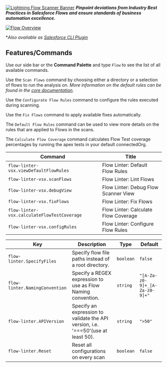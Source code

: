  [![Lightning Flow Scanner Banner](media/bannerslim.png)](https://github.com/Lightning-Flow-Scanner)
__*Pinpoint deviations from Industry Best Practices in Salesforce Flows and ensure standards of business automation excellence.*__

 [![Flow Overview](media/demo.gif)](https://github.com/Lightning-Flow-Scanner)

**Also available as [Salesforce CLI Plugin](https://github.com/Lightning-Flow-Scanner/lightning-flow-scanner-sfdx)*

## Features/Commands

Use our side bar or the **Command Palette** and type `Flow` to see the list of all available commands.

Use the `Scan Flows` command by choosing either a directory or a selection of flows to run the analysis on.
*More information on the default rules can be found in the [core  documentation](https://github.com/Lightning-Flow-Scanner/lightning-flow-scanner-core).*

Use the `Configurate Flow Rules` command to configure the rules executed during scanning.

Use the `Fix Flows` command to apply available fixes automatically.  

The `Default Flow Rules` command can be used to view more details on the rules that are applied to Flows in the scans. 

The `Calculate Flow Coverage` command calculates Flow Test coverage percentages by running the apex tests in your default connectedOrg.

<!-- commands -->

| Command                                     | Title                                |
| ------------------------------------------- | ------------------------------------ |
| `flow-linter-vsx.viewDefaultFlowRules`      | Flow Linter: Default Flow Rules      |
| `flow-linter-vsx.scanFlows`                 | Flow Linter: Lint Flows              |
| `flow-linter-vsx.debugView`                 | Flow Linter: Debug Flow Scanner View |
| `flow-linter-vsx.fixFlows`                  | Flow Linter: Fix Flows               |
| `flow-linter-vsx.calculateFlowTestCoverage` | Flow Linter: Calculate Flow Coverage |
| `flow-linter-vsx.configRules`               | Flow Linter: Configure Flow Rules    |

<!-- commands -->

<!-- configs -->

| Key                            | Description                                                                       | Type      | Default                       |
| ------------------------------ | --------------------------------------------------------------------------------- | --------- | ----------------------------- |
| `flow-linter.SpecifyFiles`     | Specify flow file paths instead of a root directory.                              | `boolean` | `false`                       |
| `flow-linter.NamingConvention` | Specify a REGEX expression to use as Flow Naming convention.                      | `string`  | `"[A-Za-z0-9]+_[A-Za-z0-9]+"` |
| `flow-linter.APIVersion`       | Specify an expression to validate the API version, i.e. '===50'(use at least 50). | `string`  | `">50"`                       |
| `flow-linter.Reset`            | Reset all configurations on every scan                                            | `boolean` | `false`                       |

<!-- configs -->
